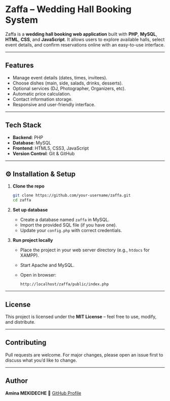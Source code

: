 # Zaffa – Wedding Hall Booking System

Zaffa is a **wedding hall booking web application** built with **PHP**, **MySQL**, **HTML**, **CSS**, and **JavaScript**.
It allows users to explore available halls, select event details, and confirm reservations online with an easy-to-use interface.

---

## Features

*  Manage event details (dates, times, invitees).
*  Choose dishes (main, side, salads, drinks, desserts).
*  Optional services (DJ, Photographer, Organizers, etc).
*  Automatic price calculation.
*  Contact information storage.
*  Responsive and user-friendly interface.

---

##  Tech Stack

* **Backend**: PHP
* **Database**: MySQL
* **Frontend**: HTML5, CSS3, JavaScript
* **Version Control**: Git & GitHub

---

## ⚙️ Installation & Setup

1. **Clone the repo**

   ```bash
   git clone https://github.com/your-username/zaffa.git
   cd zaffa
   ```

2. **Set up database**

   * Create a database named `zaffa` in MySQL.
   * Import the provided SQL file (if you have one).
   * Update your `config.php` with correct credentials.

3. **Run project locally**

   * Place the project in your web server directory (e.g., `htdocs` for XAMPP).
   * Start Apache and MySQL.
   * Open in browser:

     ```
     http://localhost/zaffa/public/index.php
     ```
---

## License

This project is licensed under the **MIT License** – feel free to use, modify, and distribute.

---

## Contributing

Pull requests are welcome. For major changes, please open an issue first to discuss what you’d like to change.

---

## Author

**Amina MEKIDECHE**
🔗 [GitHub Profile](https://github.com/AminaMekideche)
